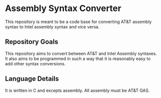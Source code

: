 # Assembly Syntax Converter
This repository is meant to be a code base for converting AT&amp;T assembly syntax to Intel assembly syntax and vice versa.

## Repository Goals
This repository aims to convert between AT&T and Intel Assembly syntaxes. It also aims to be programmed in such a way that it is reasonably easy to add other syntax conversions.

## Language Details
It is written in C and excepts assembly. All assembly must be AT&T GAS.
